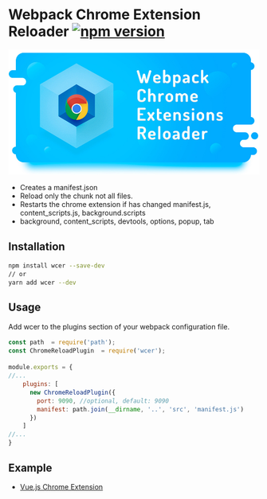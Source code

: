 # Webpack Chrome Extension Reloader [![npm version](https://badge.fury.io/js/wcer.svg)](https://badge.fury.io/js/wcer)

![Webpack Chrome Extension Reloade images](/docs/images/mini.jpg)

+ Creates a manifest.json
+ Reload only the chunk not all files.
+ Restarts the chrome extension if has changed manifest.js, content_scripts.js, background.scripts
+ background, content_scripts, devtools, options, popup, tab

## Installation

```bash
npm install wcer --save-dev
// or
yarn add wcer --dev
```
## Usage
Add wcer to the plugins section of your webpack configuration file.
```js
const path  = require('path');
const ChromeReloadPlugin  = require('wcer');

module.exports = {
//...
    plugins: [
      new ChromeReloadPlugin({
        port: 9090, //optional, default: 9090
        manifest: path.join(__dirname, '..', 'src', 'manifest.js')
      })
    ] 
//...
}
```
## Example
 + [Vue.js Chrome Extension](https://github.com/YuraDev/vue-chrome-extension-template)